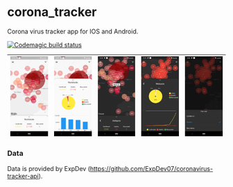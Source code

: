 # corona_tracker

Corona virus tracker app for IOS and Android.

[![Codemagic build status](https://api.codemagic.io/apps/5e7fb0384b4d320731fdb98c/5e7fb0384b4d320731fdb98b/status_badge.svg)](https://codemagic.io/apps/5e7fb0384b4d320731fdb98c/5e7fb0384b4d320731fdb98b/latest_build)

![1](screenshots/1.jpg) | ![2](screenshots/2.jpg) | ![3](screenshots/3.jpg) | ![4](screenshots/4.jpg) | ![5](screenshots/5.jpg) 
--- | --- | --- | --- |---


### Data
Data is provided by ExpDev (https://github.com/ExpDev07/coronavirus-tracker-api).
